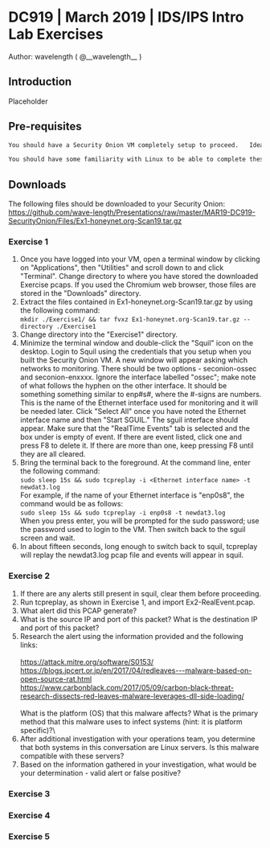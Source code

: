 # DC919  |  March 2019  |  IDS/IPS Intro Lab Exercises
Author: wavelength  ( @\_\_wavelength\_\_ )

## Introduction
Placeholder

## Pre-requisites
```sh
You should have a Security Onion VM completely setup to proceed.   Ideally, you would have a snapshot of the fresh install that you can revert to between exercises.\

You should have some familiarity with Linux to be able to complete these exercises.   Some step-by-step instructions are provided to familiarize you with Security Onion or to ensure that exercises work as intended.
```

## Downloads
The following files should be downloaded to your Security Onion:\
https://github.com/wave-length/Presentations/raw/master/MAR19-DC919-SecurityOnion/Files/Ex1-honeynet.org-Scan19.tar.gz

### Exercise 1
1. Once you have logged into your VM, open a terminal window by clicking on "Applications", then "Utilities" and scroll down to and click "Terminal".   Change directory to where you have stored the downloaded Exercise pcaps.   If you used the Chromium web browser, those files are stored in the "Downloads" directory.
2. Extract the files contained in Ex1-honeynet.org-Scan19.tar.gz by using the following command:\
  `mkdir ./Exercise1/ && tar fvxz Ex1-honeynet.org-Scan19.tar.gz --directory ./Exercise1`
3. Change directory into the "Exercise1" directory.
4. Minimize the terminal window and double-click the "Squil" icon on the desktop.   Login to Squil using the credentials that you setup when you built the Security Onion VM.  A new window will appear asking which networks to monitoring.   There should be two options - seconion-ossec and seconion-enxxxx.   Ignore the interface labelled "ossec"; make note of what follows the hyphen on the other interface.   It should be something something similar to enp#s#, where the #-signs are numbers.  This is the name of the Ethernet interface used for monitoring and it will be needed later.   Click "Select All" once you have noted the Ethernet interface name and then "Start SGUIL."  The sguil interface should appear.   Make sure that the "RealTime Events" tab is selected and the box under is empty of event.   If there are event listed, click one and press F8 to delete it.   If there are more than one, keep pressing F8 until they are all cleared.
5. Bring the terminal back to the foreground.   At the command line, enter the following command:\
`sudo sleep 15s && sudo tcpreplay -i <Ethernet interface name> -t newdat3.log`\
For example, if the name of your Ethernet interface is "enp0s8", the command would be as follows:\
`sudo sleep 15s && sudo tcpreplay -i enp0s8 -t newdat3.log`\
When you press enter, you will be prompted for the sudo password; use the password used to login to the VM.   Then switch back to the sguil screen and wait.
6. In about fifteen seconds, long enough to switch back to squil, tcpreplay will replay the newdat3.log pcap file and events will appear in squil.
  
### Exercise 2
1. If there are any alerts still present in squil, clear them before proceeding.
2. Run tcpreplay, as shown in Exercise 1, and import Ex2-RealEvent.pcap.
3. What alert did this PCAP generate?
4. What is the source IP and port of this packet?   What is the destination IP and port of this packet?
5. Research the alert using the information provided and the following links:\
\
https://attack.mitre.org/software/S0153/ \
https://blogs.jpcert.or.jp/en/2017/04/redleaves---malware-based-on-open-source-rat.html \
https://www.carbonblack.com/2017/05/09/carbon-black-threat-research-dissects-red-leaves-malware-leverages-dll-side-loading/ \
\
What is the platform (OS) that this malware affects?   What is the primary method that this malware uses to infect systems (hint: it is platform specific)?\
6. After additional investigation with your operations team, you determine that both systems in this conversation are Linux servers.   Is this malware compatible with these servers?
7. Based on the information gathered in your investigation, what would be your determination - valid alert or false positive?

### Exercise 3

### Exercise 4

### Exercise 5
